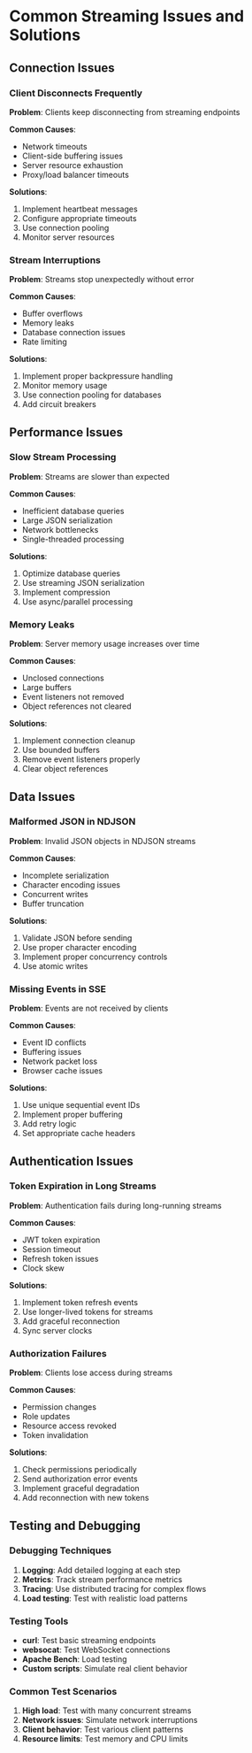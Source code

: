 # Common Streaming Issues and Solutions

## Connection Issues

### Client Disconnects Frequently
**Problem**: Clients keep disconnecting from streaming endpoints

**Common Causes**:
- Network timeouts
- Client-side buffering issues
- Server resource exhaustion
- Proxy/load balancer timeouts

**Solutions**:
1. Implement heartbeat messages
2. Configure appropriate timeouts
3. Use connection pooling
4. Monitor server resources

### Stream Interruptions
**Problem**: Streams stop unexpectedly without error

**Common Causes**:
- Buffer overflows
- Memory leaks
- Database connection issues
- Rate limiting

**Solutions**:
1. Implement proper backpressure handling
2. Monitor memory usage
3. Use connection pooling for databases
4. Add circuit breakers

## Performance Issues

### Slow Stream Processing
**Problem**: Streams are slower than expected

**Common Causes**:
- Inefficient database queries
- Large JSON serialization
- Network bottlenecks
- Single-threaded processing

**Solutions**:
1. Optimize database queries
2. Use streaming JSON serialization
3. Implement compression
4. Use async/parallel processing

### Memory Leaks
**Problem**: Server memory usage increases over time

**Common Causes**:
- Unclosed connections
- Large buffers
- Event listeners not removed
- Object references not cleared

**Solutions**:
1. Implement connection cleanup
2. Use bounded buffers
3. Remove event listeners properly
4. Clear object references

## Data Issues

### Malformed JSON in NDJSON
**Problem**: Invalid JSON objects in NDJSON streams

**Common Causes**:
- Incomplete serialization
- Character encoding issues
- Concurrent writes
- Buffer truncation

**Solutions**:
1. Validate JSON before sending
2. Use proper character encoding
3. Implement proper concurrency controls
4. Use atomic writes

### Missing Events in SSE
**Problem**: Events are not received by clients

**Common Causes**:
- Event ID conflicts
- Buffering issues
- Network packet loss
- Browser cache issues

**Solutions**:
1. Use unique sequential event IDs
2. Implement proper buffering
3. Add retry logic
4. Set appropriate cache headers

## Authentication Issues

### Token Expiration in Long Streams
**Problem**: Authentication fails during long-running streams

**Common Causes**:
- JWT token expiration
- Session timeout
- Refresh token issues
- Clock skew

**Solutions**:
1. Implement token refresh events
2. Use longer-lived tokens for streams
3. Add graceful reconnection
4. Sync server clocks

### Authorization Failures
**Problem**: Clients lose access during streams

**Common Causes**:
- Permission changes
- Role updates
- Resource access revoked
- Token invalidation

**Solutions**:
1. Check permissions periodically
2. Send authorization error events
3. Implement graceful degradation
4. Add reconnection with new tokens

## Testing and Debugging

### Debugging Techniques
1. **Logging**: Add detailed logging at each step
2. **Metrics**: Track stream performance metrics
3. **Tracing**: Use distributed tracing for complex flows
4. **Load testing**: Test with realistic load patterns

### Testing Tools
- **curl**: Test basic streaming endpoints
- **websocat**: Test WebSocket connections
- **Apache Bench**: Load testing
- **Custom scripts**: Simulate real client behavior

### Common Test Scenarios
1. **High load**: Test with many concurrent streams
2. **Network issues**: Simulate network interruptions
3. **Client behavior**: Test various client patterns
4. **Resource limits**: Test memory and CPU limits